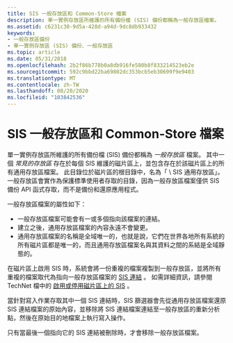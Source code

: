 ```yaml
---
title: SIS 一般存放區和 Common-Store 檔案
description: 單一實例存放區所維護的所有備份檔 (SIS) 備份都稱為一般存放區檔案。
ms.assetid: c6231c30-9d5a-428d-a94d-9dc8db933432
keywords:
- 一般存放區備份
- 單一實例存放區 (SIS) 備份、一般存放區
ms.topic: article
ms.date: 05/31/2018
ms.openlocfilehash: 2b2f86b778b0a8db916fe580b8f833214523eb2e
ms.sourcegitcommit: 592c9bbd22ba69802dc353bcb5eb30699f9e9403
ms.translationtype: MT
ms.contentlocale: zh-TW
ms.lasthandoff: 08/20/2020
ms.locfileid: "103842536"
---
```

# <a name="the-sis-common-store-and-common-store-files"></a>SIS 一般存放區和 Common-Store 檔案

單一實例存放區所維護的所有備份檔 (SIS) 備份都稱為 *一般存放區* 檔案。 其中一個 *常見的存放區* 存在於每個 SIS 維護的磁片區上，並包含存在於該磁片區上的所有通用存放區檔案。 此目錄位於磁片區的根目錄中，名為「 \\ SIS 通用存放區」。 一般存放區會實作為保護標準使用者存取的目錄，因為一般存放區檔案僅供 SIS 備份 API 函式存取，而不是備份和還原應用程式。

一般存放區檔案的屬性如下：

-   一般存放區檔案可能會有一或多個指向該檔案的連結。
-   建立之後，通用存放區檔案的內容永遠不會變更。
-   通用存放區檔案的名稱是全域唯一的，也就是說，它們在世界各地所有系統的所有磁片區都是唯一的，而且通用存放區檔案名與其資料之間的系結是全域靜態的。

在磁片區上啟用 SIS 時，系統會將一份重複的檔案複製到一般存放區，並將所有重複的檔案取代為指向一般存放區檔案的 [SIS 連結](sis-links-and-reparse-points.md) 。 如需詳細資訊，請參閱 TechNet 檔中的 [啟用或停用磁片區上的 SIS](/previous-versions/windows/it-pro/windows-server-storage-solutions/dd573313(v=ws.10)) 。

當針對寫入作業存取其中一個 SIS 連結時，SIS 篩選器會先從通用存放區檔案還原 SIS 連結檔案的原始內容，並移除將 SIS 連結檔案連結至一般存放區的重新分析點，然後在原始目的地檔案上執行寫入操作。

只有當最後一個指向它的 SIS 連結被刪除時，才會移除一般存放區檔案。

 

 